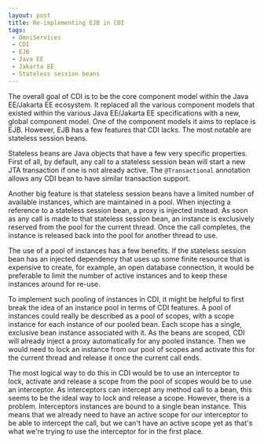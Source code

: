 ```yaml
---
layout: post
title: Re-implementing EJB in CDI
tags: 
 - OmniServices
 - CDI
 - EJB
 - Java EE
 - Jakarta EE
 - Stateless session beans
---
```


The overall goal of CDI is to be the core component model within the Java EE/Jakarta EE ecosystem. It replaced all the various component models that existed within the various Java EE/Jakarta EE specifications with a new, global component model. One of the component models it aims to replace is EJB. However, EJB has a few features that CDI lacks. The most notable are stateless session beans.

Stateless beans are Java objects that have a few very specific properties. First of all, by default, any call to a stateless session bean will start a new JTA transaction if one is not already active. The `@Transactional` annotation allows any CDI bean to have similar transaction support. 

Another big feature is that stateless session beans have a limited number of available instances, which are maintained in a pool. When injecting a reference to a stateless session bean, a proxy is injected instead. As soon as any call is made to that stateless session bean, an instance is exclusively reserved from the pool for the current thread. Once the call completes, the instance is released back into the pool for another thread to use.

The use of a pool of instances has a few benefits. If the stateless session bean has an injected dependency that uses up some finite resource that is expensive to create, for example, an open database connection, it would be preferable to limit the number of active instances and to keep these instances around for re-use. 

To implement such pooling of instances in CDI, it might be helpful to first break the idea of an instance pool in terms of CDI features. A pool of instances could really be described as a pool of scopes, with a scope instance for each instance of our pooled bean. Each scope has a single, exclusive bean instance associated with it. As the beans are scoped, CDI will already inject a proxy automatically for any pooled instance. Then we would need to lock an instance from our pool of scopes and activate this for the current thread and release it once the current call ends.

The most logical way to do this in CDI would be to use an interceptor to lock, activate and release a scope from the pool of scopes would be to use an interceptor. As interceptors can intercept any method call to a bean, this seems to be the ideal way to lock and release a scope. However, there is a problem. Interceptors instances are bound to a single bean instance. This means that we already need to have an active scope for our interceptor to be able to intercept the call, but we can't have an active scope yet as that's what we're trying to use the interceptor for in the first place.